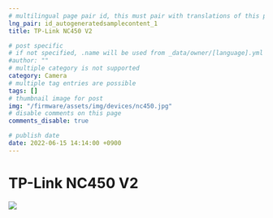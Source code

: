 ```yaml
---
# multilingual page pair id, this must pair with translations of this page. (This name must be unique)
lng_pair: id_autogeneratedsamplecontent_1
title: TP-Link NC450 V2

# post specific
# if not specified, .name will be used from _data/owner/[language].yml
#author: ""
# multiple category is not supported
category: Camera
# multiple tag entries are possible
tags: []
# thumbnail image for post
img: "/firmware/assets/img/devices/nc450.jpg"
# disable comments on this page
comments_disable: true

# publish date
date: 2022-06-15 14:14:00 +0900
---
```

# TP-Link NC450 V2
<img src="/firmware/assets/img/devices/nc450.jpg">
